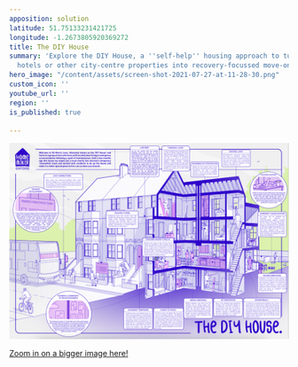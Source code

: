 ```yaml
---
apposition: solution
latitude: 51.75133231421725
longitude: -1.2673805920369272
title: The DIY House
summary: 'Explore the DIY House, a ''self-help'' housing approach to turning empty
  hotels or other city-centre properties into recovery-focussed move-on housing. '
hero_image: "/content/assets/screen-shot-2021-07-27-at-11-28-30.png"
custom_icon: ''
youtube_url: ''
region: ''
is_published: true

---
```

![](/content/assets/screenshot-2022-05-26-at-16-29-25.png "The DIY House (magnified)")

[Zoom in on a bigger image here!](https://www.dropbox.com/s/90e25tzq0o7bqkh/210628%20homemaker%20diy%20house%20V2%20LW.pdf?dl=0)

